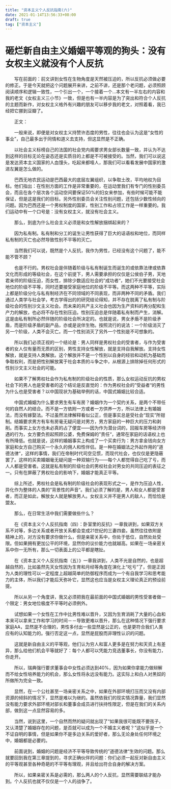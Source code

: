 ```yaml
---
title: "资本主义个人反抗指南(六)"
date: 2021-01-14T13:56:33+08:00
draft: true
tag: ["资本主义"]
---
```


# 砸烂新自由主义婚姻平等观的狗头：没有女权主义就没有个人反抗

&emsp;&emsp;写在前面的：前文讲到女性在生物角度是天然被压迫的，所以反抗必须做必要的修正。于是今天就把这个问题展开来讲，之前不讲，还是那个老问题，必须照顾阅读顺序和逻辑一致性，一个引出一个，一个接着一个…本文有一半左右的内容和我的老文《女权主义三小节》一致，但是也有一半内容是为了突出和符合个人反抗的主题而新作，对女权主义格外有兴趣的朋友可以移步我的老文，对照着看，我已经把它挪到豆瓣了。

&emsp;&emsp;正文：

&emsp;&emsp;一般来说，即便是对女权主义持赞许态度的男性，往往也会认为这是“女性的事业”，自己最多出于同情和道义去支持，但这显然是不正确。

&emsp;&emsp;以社会主义标榜自己的法国的社会党内阁要求男女部长数量一致，并认为不达到这样的目标无论在姿态还是实质目的上都是不可被接受的。当然，我们可以说这是发达资本主义国家的人血馒头，吃起来都噎人，那我们可以看看发展中国家的激进左翼是怎么做的。

&emsp;&emsp;巴西无地农民运动是巴西最大的底层左翼组织，以争取土改，平均地权为目标。他们指出：在性别方面的工作是非常重要的，在运动里我们有专门的性别委员会，而且在各个层次各个运动空间要保证50%的妇女来参加，有些时候可能不能保证，但是这是我们的目标。另外性别委员会关注性别问题，还包括少数性倾向的问题。因为巴西还是一个男权制度的国家，性别工作和占领工作是一样重要的。我们运动中有一个口号是：没有女权主义，就没有社会主义。

&emsp;&emsp;那么，到底为什么社会主义必须是和女性解放捆绑起来的？

&emsp;&emsp;因为私有制。私有制和分工的诞生让男性获得了巨大的话语权和地位，而同样私有制的灭亡也必然导致性别不平等的灭亡。

&emsp;&emsp;当然我们可以说，既然是个人反抗，我作为男性，已经没有这个问题了，能不能不管不顾？

&emsp;&emsp;也是不行的。男权社会是伴随着阶级与私有制诞生而诞生的或依靠法律或依靠文化而形成的等级社会，在这个前提下，男人需要承担的仅仅是公侯伯子男，天地君亲师的阶级压迫，而女性，排除少数适应社会的”成功者“，她们不光要接受社会地位的阶级不平等，同时还要接受家庭地位的阶级不平等。而这两种不平等，实际上都是阶级分化与私有制经济在不同领域的不同表现，而非两种不同的矛盾。我们通过人类学与社会学，考古学得出的的研究结论得知，并不存在脱离了私有制与阶级社会的性别沙文主义社会。而未来的共产主义社会也因为生产资料的再分配和生产力的解放，也必将不存在性别压迫。性别压迫总是伴随着私有制而产生，消解。这是由私有制所必然伴随的阶级社会所决定的。也就是说，男女矛盾不是阶级矛盾，而是阶级矛盾的副产品，亦或是说伴生物。按照流行的说法：一个阶级消灭了另一个阶级，人类不会灭亡。而一个性别消灭了另外一个性别是不可想象的。

&emsp;&emsp;所以我们必须正视的一个结论是：男人同样是男权社会的受害者，与作为受害者的女人仅有量而无质的区别，男性支持女性解放，就是支持自我解放。支持女性解放，就是支持人类解放。这个解放并不是一个性别以自身的经验和动机为基础而争取权利，而是把性别解放寓于社会本质的斗争之中，从根源上排除掉任何形式的性别沙文主义社会的可能。

&emsp;&emsp;如果不了解男权社会作为私有制的阶级社会的性质，那么女权运动反抗的男权社会下的男人也是受害者的这个结论是反直觉的：作为男权社会的”受益者“的男性为什么也是受害者？以中国现状为基础举例的话，中国式婚姻比较合适。

&emsp;&emsp;中国式婚姻为什么要求男生有车有房？婚姻作为一个契约关系，是两个不带任何的自然人的结合。而不是一方依附一方或者一方供养一方，所以法律上有婚姻法，而没有嫁娶法。不过虽然法律解释看似公正，但是事实总是受社会“现实”所钳制。结婚要求男方有车有房毫无疑问是对男方，男方家庭的一种巨大的压力和剥削。而事实上女方也未必真的占了便宜——因为作为潜台词的，回报车房等经济待遇的行为，女方要负担起照顾公婆，免费保姆的”责任“，通常在家庭的话语权上也有所降低。也就是说，这样的婚姻事实上构成了一个买卖行为：男方拿金钱向女方家庭和女方自己购买一个永久的佣人和性伴侣。是一种在婚姻法之外起作用的”道德法律“，这样的事情，我们在帝制时代司空见惯，而现代社会，也仅仅是更隐蔽罢了。这样的买卖婚姻毫无疑问是一种双输行为——每个人都觉得自己吃了亏，而人人都是受害者。这就是私有制的阶级社会的男权社会对男女的共同压迫的表征之一。只有在屏蔽了男权社会的影响下，婚姻才能真正平等。

&emsp;&emsp;综上所述，男权社会是私有制的阶级社会的表现形式之一，是作为压迫人性，异化作为整体的人类的”背景性的声音“。我们必须了解的是，男人和女人都是受害者，而正是如此，解放女人就是解放男人。女权主义并不是男人的敌人，而恰恰是盟友。

&emsp;&emsp;那么，在日常生活中我们需要做些什么？

&emsp;&emsp;在《资本主义个人反抗指南（四）：卧室里的反抗》一章我讲到，如果双方关系不对等，多边关系或者开放关系都会变成21世纪的三妻四妾。虽然往往依附是精神上的，对方没有要求你做什么，但是亲密关系中，你处于低位，自然处处受限。但如果拥有更加公平的环境，显然你的议价能力也就越高。如果在一场亲密关系中你一无所有，那么一切表面上的公平都是瞎扯。

&emsp;&emsp;在《资本主义个人反抗指南（五）》一章我讲到，人类不光是自然的，也是超越自然的，比如虽然先天女性因为生育和月经等角度在演化上“吃亏”了，但是正因为人类的理性可以一定程度上超越简单的防御程序而成为一个有自我学习和思考能力的主体，所以我们才能后天弥补它，显然这也应当是女权主义理论真正的预设前提。

&emsp;&emsp;所以从另一个角度讲，我又必须把我在最前面的中国式婚姻的男性受害者做一个限定：男女地位极度不平等时必须例外。

&emsp;&emsp;试想如果一个女性在工作中比男性难以晋升，又因为生育消耗了大量的心血和本来可以拿来工作和学习的时间－－导致更难以晋升，那么在这种情况下强行要求家庭AA，显然是不合理的，男性多付出一些显然是公正的，也是更符合我们人类应有的认知能力的。强行否定这一点，显然是屁股而非理性认识的问题。

&emsp;&emsp;这就是新自由主义的平等观，他们认为穷人和富人更多是在努力和天资上有差异，那么给他们机会平等就好了：每个人都可以凭能力竞选董事长，你没有能力，你走开。

&emsp;&emsp;所以，瑞典强行要求董事会中女性必须达到40%，因为如果你拿能力做辩解而不给女性培养能力的机会，那么女性将永远没有能力。这实际上和白人对黑奴的所做所为完全一致。

&emsp;&emsp;显然，在一个公社甚至一场亲密关系之中，如果在外部环境打压而又没有内部资源的倾斜的情况下，显然是难以为继的。虽然依我们的现实情况靠量，我们显然没有能力要求外部环境对部长和董事会成员进行扶持性限定，但是在我们的关系内部，做到这一点显然容易的多。

&emsp;&emsp;当然，说到这里，一个自然而然的疑问就出现了“如果我很可能既不要孩子，又认清楚了婚姻存在的问题，是否就可以成为一个不婚主义者呢？”这似乎是一个不证自明的事情，但是如果你不是多边关系的爱好者，那么无论身处任何环境之中，婚姻都是必要的。

&emsp;&emsp;前面说到，婚姻的问题是经济不平等导致传统的”道德法律“生效的问题。那么就要回到我在第三章提到的，寻求正确伙伴的问题：你们必须一起反对新自由主义的平等观甚至各种奇葩的不平等有理观，并且给出符合自身的解决方案。

&emsp;&emsp;所以，如果亲密关系是必需的，那么两人的个人反抗，显然需要联结才能办到。个人反抗也就不仅仅是一个人的战争了。